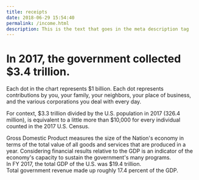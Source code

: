 ```yaml
---
title: receipts
date: 2018-06-29 15:54:40
permalink: /income.html
description: This is the text that goes in the meta description tag
---
```


# In 2017, the government collected <span class="strong">$3.4 trillion</span>.

<div id="lead-in">Each dot in the chart represents $1 billion. Each dot represents contributions by you, your family, your neighbors, your place of business, and the various corporations you deal with every day.

For context, $3.3 trillion divided by the U.S. population in 2017 (326.4 million), is equivalent to a little more than $10,000 for every individual counted in the 2017 U.S. Census.</div>

<div id="viz"></div>

<div id="pager"></div>

<div id="gdp-fact-one" class="sr-only">Gross Domestic Product measures the size of the Nation's economy in terms of the total value of all goods and services that are produced in a year. Considering financial results relative to the GDP is an indicator of the economy's capacity to sustain the government's many programs.</div>

<div id="gdp-fact-two" class="sr-only">In FY 2017, the total GDP of the U.S. was $19.4 trillion.</div>

<div id="gdp-fact-three" class="sr-only">Total government revenue made up roughly 17.4 percent of the GDP.</div>

<script src="./assets/receipts.js" />
